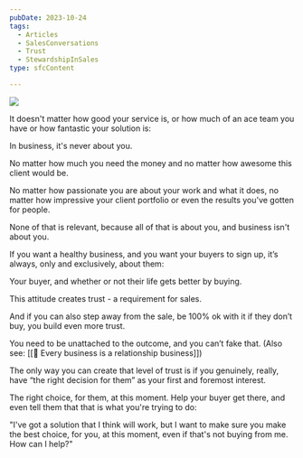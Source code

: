 ```yaml
---
pubDate: 2023-10-24
tags:
  - Articles
  - SalesConversations
  - Trust
  - StewardshipInSales
type: sfcContent

---
```


![](Media/SalesFlowCoach.app_In-business-it's-never-about-you_MartinStellar.png)

It doesn't matter how good your service is, or how much of an ace team you have or how fantastic your solution is:

In business, it's never about you.

No matter how much you need the money and no matter how awesome this client would be.

No matter how passionate you are about your work and what it does, no matter how impressive your client portfolio or even the results you've gotten for people.

None of that is relevant, because all of that is about you, and business isn't about you.

If you want a healthy business, and you want your buyers to sign up, it’s always, only and exclusively, about them:

Your buyer, and whether or not their life gets better by buying.

This attitude creates trust - a requirement for sales.

And if you can also step away from the sale, be 100% ok with it if they don’t buy, you build even more trust.

You need to be unattached to the outcome, and you can’t fake that. (Also see: [[📄 Every business is a relationship business]])

The only way you can create that level of trust is if you genuinely, really, have “the right decision for them” as your first and foremost interest.

The right choice, for them, at this moment. Help your buyer get there, and even tell them that that is what you're trying to do:

"I've got a solution that I think will work, but I want to make sure you make the best choice, for you, at this moment, even if that's not buying from me. How can I help?"
